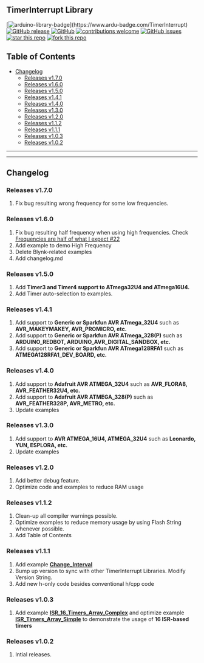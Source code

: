 ## TimerInterrupt Library

[![arduino-library-badge](https://www.ardu-badge.com/badge/TimerInterrupt.svg?)](https://www.ardu-badge.com/TimerInterrupt)
[![GitHub release](https://img.shields.io/github/release/khoih-prog/TimerInterrupt.svg)](https://github.com/khoih-prog/TimerInterrupt/releases)
[![GitHub](https://img.shields.io/github/license/mashape/apistatus.svg)](https://github.com/khoih-prog/TimerInterrupt/blob/master/LICENSE)
[![contributions welcome](https://img.shields.io/badge/contributions-welcome-brightgreen.svg?style=flat)](#Contributing)
[![GitHub issues](https://img.shields.io/github/issues/khoih-prog/TimerInterrupt.svg)](http://github.com/khoih-prog/TimerInterrupt/issues)
[![star this repo](https://githubbadges.com/star.svg?user=khoih-prog&repo=TimerInterrupt)](https://github.com/khoih-prog/TimerInterrupt)
[![fork this repo](https://githubbadges.com/fork.svg?user=khoih-prog&repo=TimerInterrupt)](https://github.com/khoih-prog/TimerInterrupt/fork)

## Table of Contents

* [Changelog](#changelog)
  * [Releases v1.7.0](#releases-v170)
  * [Releases v1.6.0](#releases-v160)
  * [Releases v1.5.0](#releases-v150)
  * [Releases v1.4.1](#releases-v141)
  * [Releases v1.4.0](#releases-v140)
  * [Releases v1.3.0](#releases-v130)
  * [Releases v1.2.0](#releases-v120)
  * [Releases v1.1.2](#releases-v112)
  * [Releases v1.1.1](#releases-v111)
  * [Releases v1.0.3](#releases-v103)
  * [Releases v1.0.2](#releases-v102)

---
---

## Changelog

### Releases v1.7.0

1. Fix bug resulting wrong frequency for some low frequencies.

### Releases v1.6.0

1. Fix bug resulting half frequency when using high frequencies. Check [Frequencies are half of what I expect #22](https://github.com/khoih-prog/TimerInterrupt/discussions/22)
2. Add example to demo High Frequency
3. Delete Blynk-related examples
4. Add changelog.md

### Releases v1.5.0

1. Add **Timer3 and Timer4 support to ATmega32U4 and ATmega16U4.** 
2. Add Timer auto-selection to examples.

### Releases v1.4.1

1. Add support to **Generic or Sparkfun AVR ATmega_32U4** such as **AVR_MAKEYMAKEY, AVR_PROMICRO, etc.**
2. Add support to **Generic or Sparkfun AVR ATmega_328(P)** such as **ARDUINO_REDBOT, ARDUINO_AVR_DIGITAL_SANDBOX, etc.**
3. Add support to **Generic or Sparkfun AVR ATmega128RFA1** such as **ATMEGA128RFA1_DEV_BOARD, etc.**

### Releases v1.4.0

1. Add support to **Adafruit AVR ATMEGA_32U4** such as **AVR_FLORA8, AVR_FEATHER32U4, etc.**
2. Add support to **Adafruit AVR ATMEGA_328(P)** such as **AVR_FEATHER328P, AVR_METRO, etc.**
3. Update examples

### Releases v1.3.0

1. Add support to **AVR ATMEGA_16U4, ATMEGA_32U4** such as **Leonardo, YUN, ESPLORA, etc.**
2. Update examples

### Releases v1.2.0

1. Add better debug feature.
2. Optimize code and examples to reduce RAM usage


### Releases v1.1.2

1. Clean-up all compiler warnings possible.
2. Optimize examples to reduce memory usage by using Flash String whenever possible.
3. Add Table of Contents

### Releases v1.1.1

1. Add example [**Change_Interval**](examples/Change_Interval)
2. Bump up version to sync with other TimerInterrupt Libraries. Modify Version String.
3. Add new h-only code besides conventional h/cpp code

### Releases v1.0.3

1. Add example [**ISR_16_Timers_Array_Complex**](examples/ISR_16_Timers_Array_Complex) and optimize example [**ISR_Timers_Array_Simple**](examples/ISR_Timers_Array_Simple) to demonstrate the usage of **16 ISR-based timers**

### Releases v1.0.2

1. Intial releases.



